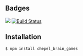 ## Badges
<a href="https://codeclimate.com/github/mrchepel/backend-project-lvl1/maintainability"><img src="https://api.codeclimate.com/v1/badges/acc208bf568a116d4b2b/maintainability" /></a>
[![Build Status](https://travis-ci.org/mrchepel/backend-project-lvl1.svg?branch=master)](https://travis-ci.org/mrchepel/backend-project-lvl1)

## Installation
```sh
$ npm install chepel_brain_games
```